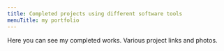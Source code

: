 ```yaml
---
title: Completed projects using different software tools
menuTitle: my portfolio	
---
```


Here you can see my completed works. Various project links and photos.	
